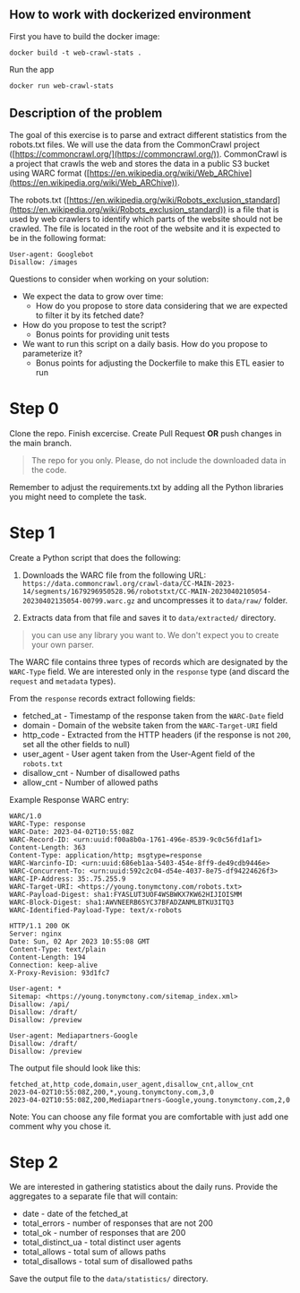 ## How to work with dockerized environment

First you have to build the docker image:

```
docker build -t web-crawl-stats .
```

Run the app

```
docker run web-crawl-stats
```

## Description of the problem

The goal of this exercise is to parse and extract different statistics from the robots.txt files.
We will use the data from the CommonCrawl project ([https://commoncrawl.org/](https://commoncrawl.org/)).
CommonCrawl is a project that crawls the web and stores the data in a public S3 bucket using WARC format ([https://en.wikipedia.org/wiki/Web_ARChive](https://en.wikipedia.org/wiki/Web_ARChive)).

The robots.txt ([https://en.wikipedia.org/wiki/Robots_exclusion_standard](https://en.wikipedia.org/wiki/Robots_exclusion_standard)) is a file that is used by web crawlers to identify which parts of the website should not be crawled. The file is located in the root of the website and it is expected to be in the following format:

```
User-agent: Googlebot
Disallow: /images
```

Questions to consider when working on your solution:

- We expect the data to grow over time:
    - How do you propose to store data considering that we are expected to filter it by its fetched date?
- How do you propose to test the script?
    - Bonus points for providing unit tests
- We want to run this script on a daily basis. How do you propose to parameterize it?
    - Bonus points for adjusting the Dockerfile to make this ETL easier to run

# Step 0

Clone the repo.
Finish excercise.
Create Pull Request **OR** push changes in the main branch. 
   > The repo for you only. Please, do not include the downloaded data in the code.

Remember to adjust the requirements.txt by adding all the Python libraries you might need to complete the task.

# Step 1

Create a Python script that does the following:

1. Downloads the WARC file from the following URL: `https://data.commoncrawl.org/crawl-data/CC-MAIN-2023-14/segments/1679296950528.96/robotstxt/CC-MAIN-20230402105054-20230402135054-00799.warc.gz` and uncompresses it to `data/raw/` folder.

2. Extracts data from that file and saves it to `data/extracted/` directory.
> you can use any library you want to. We don't expect you to create your own parser.

The WARC file contains three types of records which are designated by the `WARC-Type` field. We are interested only in the `response` type (and discard the `request` and `metadata` types).

From the `response` records extract following fields:

- fetched_at   - Timestamp of the response taken from the `WARC-Date` field
- domain       - Domain of the website taken from the `WARC-Target-URI` field
- http_code    - Extracted from the HTTP headers (if the response is not `200`, set all the other fields to null)
- user_agent   - User agent taken from the User-Agent field of the `robots.txt`
- disallow_cnt - Number of disallowed paths
- allow_cnt    - Number of allowed paths

Example Response WARC entry:

```
WARC/1.0
WARC-Type: response
WARC-Date: 2023-04-02T10:55:08Z
WARC-Record-ID: <urn:uuid:f00a8b0a-1761-496e-8539-9c0c56fd1af1>
Content-Length: 363
Content-Type: application/http; msgtype=response
WARC-Warcinfo-ID: <urn:uuid:686eb1aa-5403-454e-8ff9-de49cdb9446e>
WARC-Concurrent-To: <urn:uuid:592c2c04-d54e-4037-8e75-df94224626f3>
WARC-IP-Address: 35:.75.255.9
WARC-Target-URI: <https://young.tonymctony.com/robots.txt>
WARC-Payload-Digest: sha1:FYASLUT3UOF4WSBWKX7KW62HIJIOISMM
WARC-Block-Digest: sha1:AWVNEERB6SYC37BFADZANMLBTKU3ITQ3
WARC-Identified-Payload-Type: text/x-robots

HTTP/1.1 200 OK
Server: nginx
Date: Sun, 02 Apr 2023 10:55:08 GMT
Content-Type: text/plain
Content-Length: 194
Connection: keep-alive
X-Proxy-Revision: 93d1fc7

User-agent: *
Sitemap: <https://young.tonymctony.com/sitemap_index.xml>
Disallow: /api/
Disallow: /draft/
Disallow: /preview

User-agent: Mediapartners-Google
Disallow: /draft/
Disallow: /preview
```

The output file should look like this:

```
fetched_at,http_code,domain,user_agent,disallow_cnt,allow_cnt
2023-04-02T10:55:08Z,200,*,young.tonymctony.com,3,0
2023-04-02T10:55:08Z,200,Mediapartners-Google,young.tonymctony.com,2,0
```

Note: You can choose any file format you are comfortable with just add one comment why you chose it.

# Step 2

We are interested in gathering statistics about the daily runs. Provide the aggregates to a separate file that will contain:

- date              - date of the fetched_at
- total_errors      - number of responses that are not 200
- total_ok          - number of responses that are 200
- total_distinct_ua - total distinct user agents
- total_allows      - total sum of allows paths
- total_disallows   - total sum of disallowed paths

Save the output file to the `data/statistics/` directory.